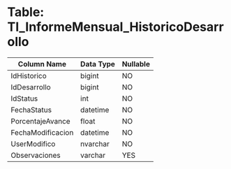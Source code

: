 # Table: TI_InformeMensual_HistoricoDesarrollo

| Column Name | Data Type | Nullable |
|-------------|-----------|----------|
| IdHistorico | bigint | NO |
| IdDesarrollo | bigint | NO |
| IdStatus | int | NO |
| FechaStatus | datetime | NO |
| PorcentajeAvance | float | NO |
| FechaModificacion | datetime | NO |
| UserModifico | nvarchar | NO |
| Observaciones | varchar | YES |
